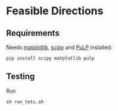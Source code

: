 # Feasible Directions

## Requirements

Needs [matplotlib](https://pypi.python.org/pypi/matplotlib/), [scipy](https://pypi.python.org/pypi/scipy/)
and [PuLP](https://pypi.python.org/pypi/PuLP/) installed:

```
pip install scipy matplotlib pulp
```

## Testing

Run

```
sh run_tets.sh
```
